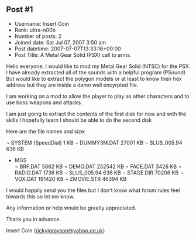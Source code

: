 ## Post #1
- Username: Insert Coin
- Rank: ultra-n00b
- Number of posts: 2
- Joined date: Sat Jul 07, 2007 3:50 am
- Post datetime: 2007-07-07T13:33:16+00:00
- Post Title: A Metal Gear Solid (PSX) call to arms.

Hello everyone, I would like to mod my Metal Gear Solid (NTSC) for the PSX. I have already extracted all of the sounds with a helpful program (PSound) But would like to extract the polygon models or at least to know their hex address but they are inside a damn well encyrpted file. 

I am working on a mod to allow the player to play as other characters and to use boss weapons and attacks.

I am just going to extract the contents of the first disk for now and with the skills I hopefully learn I should be able to do the second disk

Here are the file names and size:

¬ SYSTEM (SpeedDial)          1 KB
¬ DUMMY3M.DAT           27001 KB
¬ SLUS_005.94                 636 KB
+ MGS                           
   ¬ BRF.DAT                   5662 KB
   ¬ DEMO.DAT            252542 KB
   ¬ FACE.DAT                 3426 KB
   ¬ RADIO.DAT               1736 KB
   ¬ SLUS_005.94              636 KB
   ¬ STAGE.DIR             70208 KB
   ¬ VOX.DAT               191420 KB
   ¬ ZMOVIE.STR            46394 KB

I would happily send you the files but I don't know what forum rules feel towards this so let me know.

Any information or help would be greatly appreciated.

Thank you in advance.

Insert Coin ([rickyjgrayson@yahoo.co.uk](mailto:rickyjgrayson@yahoo.co.uk))
